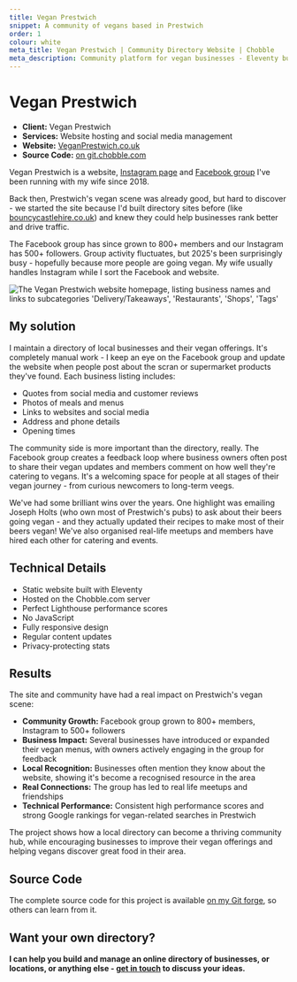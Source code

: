 ```yaml
---
title: Vegan Prestwich
snippet: A community of vegans based in Prestwich
order: 1
colour: white
meta_title: Vegan Prestwich | Community Directory Website | Chobble
meta_description: Community platform for vegan businesses - Eleventy build with 800+ Facebook members - ranks top on Google - Manchester web design example
---
```


# Vegan Prestwich

- **Client:** Vegan Prestwich
- **Services:** Website hosting and social media management
- **Website:** [VeganPrestwich.co.uk](https://veganprestwich.co.uk)
- **Source Code:** [on git.chobble.com](https://git.chobble.com/hosted-by-chobble/vegan-prestwich)

Vegan Prestwich is a website, [Instagram page](https://www.instagram.com/veganprestwich) and [Facebook group](https://www.facebook.com/groups/veganprestwich) I've been running with my wife since 2018.

Back then, Prestwich's vegan scene was already good, but hard to discover - we started the site because I'd built directory sites before (like [bouncycastlehire.co.uk](https://www.bouncycastlehire.co.uk)) and knew they could help businesses rank better and drive traffic.

The Facebook group has since grown to 800+ members and our Instagram has 500+ followers. Group activity fluctuates, but 2025's been surprisingly busy - hopefully because more people are going vegan. My wife usually handles Instagram while I sort the Facebook and website.

![The Vegan Prestwich website homepage, listing business names and links to subcategories 'Delivery/Takeaways', 'Restaurants', 'Shops', 'Tags'](/assets/examples/vegan-prestwich.png)

## My solution

I maintain a directory of local businesses and their vegan offerings. It's completely manual work - I keep an eye on the Facebook group and update the website when people post about the scran or supermarket products they've found. Each business listing includes:

- Quotes from social media and customer reviews
- Photos of meals and menus
- Links to websites and social media
- Address and phone details
- Opening times

The community side is more important than the directory, really. The Facebook group creates a feedback loop where business owners often post to share their vegan updates and members comment on how well they're catering to vegans. It's a welcoming space for people at all stages of their vegan journey - from curious newcomers to long-term veegs.

We've had some brilliant wins over the years. One highlight was emailing Joseph Holts (who own most of Prestwich's pubs) to ask about their beers going vegan - and they actually updated their recipes to make most of their beers vegan! We've also organised real-life meetups and members have hired each other for catering and events.

## Technical Details

- Static website built with Eleventy
- Hosted on the Chobble.com server
- Perfect Lighthouse performance scores
- No JavaScript
- Fully responsive design
- Regular content updates
- Privacy-protecting stats

## Results

The site and community have had a real impact on Prestwich's vegan scene:

- **Community Growth:** Facebook group grown to 800+ members, Instagram to 500+ followers
- **Business Impact:** Several businesses have introduced or expanded their vegan menus, with owners actively engaging in the group for feedback
- **Local Recognition:** Businesses often mention they know about the website, showing it's become a recognised resource in the area
- **Real Connections:** The group has led to real life meetups and friendships
- **Technical Performance:** Consistent high performance scores and strong Google rankings for vegan-related searches in Prestwich

The project shows how a local directory can become a thriving community hub, while encouraging businesses to improve their vegan offerings and helping vegans discover great food in their area.

## Source Code

The complete source code for this project is available [on my Git forge](https://git.chobble.com/hosted-by-chobble/vegan-prestwich), so others can learn from it.

## Want your own directory?

**I can help you build and manage an online directory of businesses, or locations, or anything else - [get in touch](/contact/) to discuss your ideas.**
